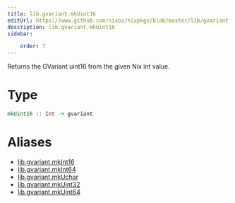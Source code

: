 ```yaml
---
title: lib.gvariant.mkUint16
editUrl: https://www.github.com/nixos/nixpkgs/blob/master/lib/gvariant.nix#L19C20
description: lib.gvariant.mkUint16
sidebar:

    order: 7
---
```


Returns the GVariant uint16 from the given Nix int value.

# Type

```haskell
mkUint16 :: Int -> gvariant
```


# Aliases

- [lib.gvariant.mkInt16](reference/lib/gvariant/lib-gvariant-mkInt16)
- [lib.gvariant.mkInt64](reference/lib/gvariant/lib-gvariant-mkInt64)
- [lib.gvariant.mkUchar](reference/lib/gvariant/lib-gvariant-mkUchar)
- [lib.gvariant.mkUint32](reference/lib/gvariant/lib-gvariant-mkUint32)
- [lib.gvariant.mkUint64](reference/lib/gvariant/lib-gvariant-mkUint64)


